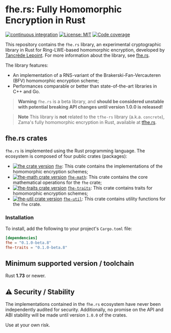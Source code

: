 # fhe.rs: Fully Homomorphic Encryption in Rust

[![continuous integration](https://github.com/tlepoint/fhe.rs/actions/workflows/rust.yml/badge.svg?branch=main)](https://github.com/tlepoint/fhe.rs/actions/workflows/rust.yml) [![License: MIT](https://img.shields.io/badge/License-MIT-yellow.svg)](https://opensource.org/licenses/MIT) [![Code coverage](https://codecov.io/gh/tlepoint/fhe.rs/branch/main/graph/badge.svg?token=LCBSDMB5NS)](https://codecov.io/gh/tlepoint/fhe.rs)

This repository contains the `fhe.rs` library, an experimental cryptographic library in Rust for Ring-LWE-based homomorphic encryption, developed by [Tancrède Lepoint](https://tancre.de).
For more information about the library, see [fhe.rs](https://fhe.rs).

The library features:

* An implementation of a RNS-variant of the Brakerski-Fan-Vercauteren (BFV) homomorphic encryption scheme;
* Performances comparable or better than state-of-the-art libraries in C++ and Go.

> **Warning**
> `fhe.rs` is a beta library, and **should be considered unstable with potential breaking API changes until version 1.0.0 is released!**

> **Note**
> This library is **not** related to the `tfhe-rs` library (a.k.a. `concrete`), Zama's fully homomorphic encryption in Rust, available at [tfhe.rs](https://github.com/zama-ai/tfhe-rs).

## fhe.rs crates

`fhe.rs` is implemented using the Rust programming language. The ecosystem is composed of four public crates (packages):

* [![fhe crate version](https://img.shields.io/crates/v/fhe.svg)](https://crates.io/crates/fhe) [`fhe`](https://crates.io/crates/fhe): This crate contains the implementations of the homomorphic encryption schemes;
* [![fhe-math crate version](https://img.shields.io/crates/v/fhe-math.svg)](https://crates.io/crates/fhe-math) [`fhe-math`](https://crates.io/crates/fhe-math): This crate contains the core mathematical operations for the `fhe` crate;
* [![fhe-traits crate version](https://img.shields.io/crates/v/fhe-traits.svg)](https://crates.io/crates/fhe-traits) [`fhe-traits`](https://crates.io/crates/fhe-traits): This crate contains traits for homomorphic encryption schemes;
* [![fhe-util crate version](https://img.shields.io/crates/v/fhe-util.svg)](https://crates.io/crates/fhe-util) [`fhe-util`](https://crates.io/crates/fhe-util): This crate contains utility functions for the `fhe` crate.

### Installation

To install, add the following to your project's `Cargo.toml` file:

```toml
[dependencies]
fhe = "0.1.0-beta.8"
fhe-traits = "0.1.0-beta.8"
```

## Minimum supported version / toolchain

Rust **1.73** or newer.

## ⚠️ Security / Stability

The implementations contained in the `fhe.rs` ecosystem have never been independently audited for security.
Additionally, no promise on the API and ABI stability will be made until version `1.0.0` of the crates.

Use at your own risk.
